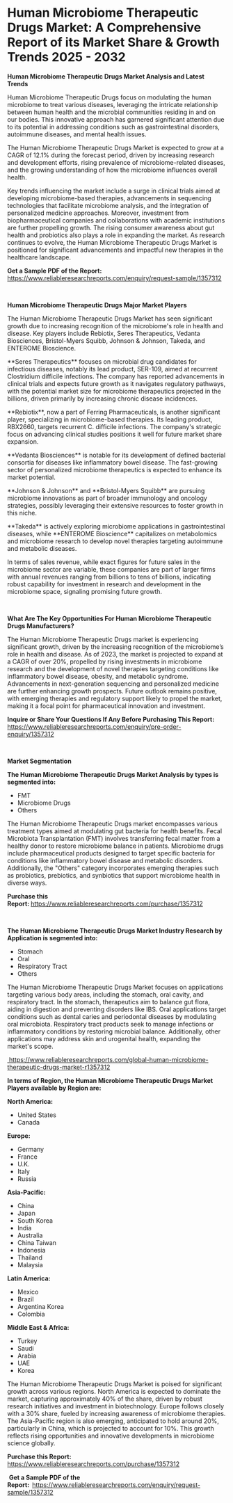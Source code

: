 <p><h1>Human Microbiome Therapeutic Drugs Market: A Comprehensive Report of its Market Share & Growth Trends 2025 - 2032</h1></p><p><strong>Human Microbiome Therapeutic Drugs Market Analysis and Latest Trends</strong></p>
<p><p>Human Microbiome Therapeutic Drugs focus on modulating the human microbiome to treat various diseases, leveraging the intricate relationship between human health and the microbial communities residing in and on our bodies. This innovative approach has garnered significant attention due to its potential in addressing conditions such as gastrointestinal disorders, autoimmune diseases, and mental health issues.</p><p>The Human Microbiome Therapeutic Drugs Market is expected to grow at a CAGR of 12.1% during the forecast period, driven by increasing research and development efforts, rising prevalence of microbiome-related diseases, and the growing understanding of how the microbiome influences overall health. </p><p>Key trends influencing the market include a surge in clinical trials aimed at developing microbiome-based therapies, advancements in sequencing technologies that facilitate microbiome analysis, and the integration of personalized medicine approaches. Moreover, investment from biopharmaceutical companies and collaborations with academic institutions are further propelling growth. The rising consumer awareness about gut health and probiotics also plays a role in expanding the market. As research continues to evolve, the Human Microbiome Therapeutic Drugs Market is positioned for significant advancements and impactful new therapies in the healthcare landscape.</p></p>
<p><strong>Get a Sample PDF of the Report:&nbsp;</strong> <a href="https://www.reliableresearchreports.com/enquiry/request-sample/1357312?utm_campaign=3108&utm_medium=2&utm_source=Github&utm_content=ia&utm_term=13042025&utm_id=human-microbiome-therapeutic-drugs">https://www.reliableresearchreports.com/enquiry/request-sample/1357312</a></p>
<p>&nbsp;</p>
<p><strong>Human Microbiome Therapeutic Drugs Major Market Players</strong></p>
<p><p>The Human Microbiome Therapeutic Drugs Market has seen significant growth due to increasing recognition of the microbiome's role in health and disease. Key players include Rebiotix, Seres Therapeutics, Vedanta Biosciences, Bristol-Myers Squibb, Johnson & Johnson, Takeda, and ENTEROME Bioscience.</p><p>**Seres Therapeutics** focuses on microbial drug candidates for infectious diseases, notably its lead product, SER-109, aimed at recurrent Clostridium difficile infections. The company has reported advancements in clinical trials and expects future growth as it navigates regulatory pathways, with the potential market size for microbiome therapeutics projected in the billions, driven primarily by increasing chronic disease incidences.</p><p>**Rebiotix**, now a part of Ferring Pharmaceuticals, is another significant player, specializing in microbiome-based therapies. Its leading product, RBX2660, targets recurrent C. difficile infections. The company's strategic focus on advancing clinical studies positions it well for future market share expansion.</p><p>**Vedanta Biosciences** is notable for its development of defined bacterial consortia for diseases like inflammatory bowel disease. The fast-growing sector of personalized microbiome therapeutics is expected to enhance its market potential.</p><p>**Johnson & Johnson** and **Bristol-Myers Squibb** are pursuing microbiome innovations as part of broader immunology and oncology strategies, possibly leveraging their extensive resources to foster growth in this niche.</p><p>**Takeda** is actively exploring microbiome applications in gastrointestinal diseases, while **ENTEROME Bioscience** capitalizes on metabolomics and microbiome research to develop novel therapies targeting autoimmune and metabolic diseases.</p><p>In terms of sales revenue, while exact figures for future sales in the microbiome sector are variable, these companies are part of larger firms with annual revenues ranging from billions to tens of billions, indicating robust capability for investment in research and development in the microbiome space, signaling promising future growth.</p></p>
<p>&nbsp;</p>
<p><strong>What Are The Key Opportunities For Human Microbiome Therapeutic Drugs Manufacturers?</strong></p>
<p><p>The Human Microbiome Therapeutic Drugs market is experiencing significant growth, driven by the increasing recognition of the microbiome’s role in health and disease. As of 2023, the market is projected to expand at a CAGR of over 20%, propelled by rising investments in microbiome research and the development of novel therapies targeting conditions like inflammatory bowel disease, obesity, and metabolic syndrome. Advancements in next-generation sequencing and personalized medicine are further enhancing growth prospects. Future outlook remains positive, with emerging therapies and regulatory support likely to propel the market, making it a focal point for pharmaceutical innovation and investment.</p></p>
<p><strong>Inquire or Share Your Questions If Any Before Purchasing This Report:</strong> <a href="https://www.reliableresearchreports.com/enquiry/pre-order-enquiry/1357312?utm_campaign=3108&utm_medium=2&utm_source=Github&utm_content=ia&utm_term=13042025&utm_id=human-microbiome-therapeutic-drugs">https://www.reliableresearchreports.com/enquiry/pre-order-enquiry/1357312</a></p>
<p>&nbsp;</p>
<p><strong>Market Segmentation</strong></p>
<p><strong>The Human Microbiome Therapeutic Drugs Market Analysis by types is segmented into:</strong></p>
<p><ul><li>FMT</li><li>Microbiome Drugs</li><li>Others</li></ul></p>
<p><p>The Human Microbiome Therapeutic Drugs market encompasses various treatment types aimed at modulating gut bacteria for health benefits. Fecal Microbiota Transplantation (FMT) involves transferring fecal matter from a healthy donor to restore microbiome balance in patients. Microbiome drugs include pharmaceutical products designed to target specific bacteria for conditions like inflammatory bowel disease and metabolic disorders. Additionally, the "Others" category incorporates emerging therapies such as probiotics, prebiotics, and synbiotics that support microbiome health in diverse ways.</p></p>
<p><strong>Purchase this Report:&nbsp;</strong><a href="https://www.reliableresearchreports.com/purchase/1357312?utm_campaign=3108&utm_medium=2&utm_source=Github&utm_content=ia&utm_term=13042025&utm_id=human-microbiome-therapeutic-drugs">https://www.reliableresearchreports.com/purchase/1357312</a></p>
<p>&nbsp;</p>
<p><strong>The Human Microbiome Therapeutic Drugs Market Industry Research by Application is segmented into:</strong></p>
<p><ul><li>Stomach</li><li>Oral</li><li>Respiratory Tract</li><li>Others</li></ul></p>
<p><p>The Human Microbiome Therapeutic Drugs Market focuses on applications targeting various body areas, including the stomach, oral cavity, and respiratory tract. In the stomach, therapeutics aim to balance gut flora, aiding in digestion and preventing disorders like IBS. Oral applications target conditions such as dental caries and periodontal diseases by modulating oral microbiota. Respiratory tract products seek to manage infections or inflammatory conditions by restoring microbial balance. Additionally, other applications may address skin and urogenital health, expanding the market's scope.</p></p>
<p><a href="https://www.reliableresearchreports.com/global-human-microbiome-therapeutic-drugs-market-r1357312?utm_campaign=3108&utm_medium=2&utm_source=Github&utm_content=ia&utm_term=13042025&utm_id=human-microbiome-therapeutic-drugs">&nbsp;https://www.reliableresearchreports.com/global-human-microbiome-therapeutic-drugs-market-r1357312</a></p>
<p><strong>In terms of Region, the Human Microbiome Therapeutic Drugs Market Players available by Region are:</strong></p>
<p>
    <p> <strong> North America: </strong>
        <ul>
            <li>United States</li>
            <li>Canada</li>
        </ul>
        </p> 
    <p> <strong> Europe: </strong>
        <ul>
            <li>Germany</li>
            <li>France</li>
            <li>U.K.</li>
            <li>Italy</li>
            <li>Russia</li>
        </ul>
        </p> 
    <p> <strong> Asia-Pacific: </strong>
        <ul>
            <li>China</li>
            <li>Japan</li>
            <li>South Korea</li>
            <li>India</li>
            <li>Australia</li>
            <li>China Taiwan</li>
            <li>Indonesia</li>
            <li>Thailand</li>
            <li>Malaysia</li>
        </ul>
        </p> 
    <p> <strong> Latin America: </strong>
        <ul>
            <li>Mexico</li>
            <li>Brazil</li>
            <li>Argentina Korea</li>
            <li>Colombia</li>
        </ul>
        </p> 
    <p> <strong> Middle East & Africa: </strong>
        <ul>
            <li>Turkey</li>
            <li>Saudi</li>
            <li>Arabia</li>
            <li>UAE</li>
            <li>Korea</li>
        </ul>
    </p>
    </p>
<p><p>The Human Microbiome Therapeutic Drugs Market is poised for significant growth across various regions. North America is expected to dominate the market, capturing approximately 40% of the share, driven by robust research initiatives and investment in biotechnology. Europe follows closely with a 30% share, fueled by increasing awareness of microbiome therapies. The Asia-Pacific region is also emerging, anticipated to hold around 20%, particularly in China, which is projected to account for 10%. This growth reflects rising opportunities and innovative developments in microbiome science globally.</p></p>
<p><strong>Purchase this Report: </strong><a href="https://www.reliableresearchreports.com/purchase/1357312?utm_campaign=3108&utm_medium=2&utm_source=Github&utm_content=ia&utm_term=13042025&utm_id=human-microbiome-therapeutic-drugs">https://www.reliableresearchreports.com/purchase/1357312</a></p>
<p>&nbsp;<strong>Get a Sample PDF of the Report:&nbsp;&nbsp;</strong><a href="https://www.reliableresearchreports.com/enquiry/request-sample/1357312?utm_campaign=3108&utm_medium=2&utm_source=Github&utm_content=ia&utm_term=13042025&utm_id=human-microbiome-therapeutic-drugs">https://www.reliableresearchreports.com/enquiry/request-sample/1357312</a></p>
<p><strong></strong></p>
<p><p></p><p></p><p></p></p>